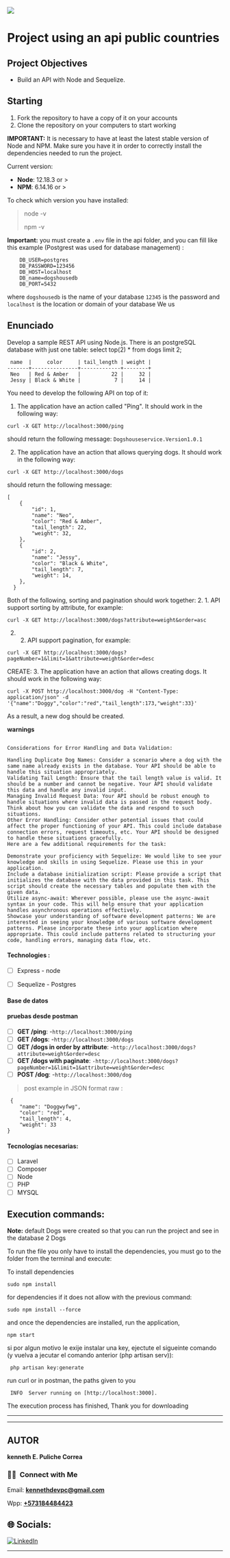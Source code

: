 <p align='left'>
    <img src='https://raw.githubusercontent.com/kenpulicorre/countries_proyect/main/client/src/images/bandera.gif' </img>
</p>

# Project using an api public countries



## Project Objectives

- Build an API with Node and Sequelize.



## Starting

1.  Fork the repository to have a copy of it on your accounts
2.  Clone the repository on your computers to start working

**IMPORTANT:** It is necessary to have at least the latest stable version of Node and NPM. Make sure you have it in order to correctly install the dependencies needed to run the project.

Current version:

- **Node**: 12.18.3 or >
- **NPM**: 6.14.16 or >

To check which version you have installed:

> node -v
>
> npm -v

**Important:** you must create a ``.env`` file in the api folder,
and you can fill like this example (Postgrest was used for database management) :

        DB_USER=postgres
        DB_PASSWORD=123456
        DB_HOST=localhost
        DB_name=dogshousedb
        DB_PORT=5432

where `dogshousedb` is the name of your database `12345` is the password and `localhost` is the location or domain of your database
We us
## Enunciado

Develop a sample REST API using Node.js. There is an postgreSQL database with just one table: select top(2) * from dogs limit 2; 
```
 name  |     color     | tail_length | weight |                
-------+---------------+-------------+--------+
 Neo   | Red & Amber   |          22 |     32 | 
 Jessy | Black & White |           7 |     14 |
```
You need to develop the following API on top of it:

1. The application have an action called "Ping". It should work in the following way:

```
curl -X GET http://localhost:3000/ping
```
should return the following message: `Dogshouseservice.Version1.0.1`


2. The application have an action that allows querying dogs. It should work in the following way:

```
curl -X GET http://localhost:3000/dogs

``` 
should return the following message: 

```
[
    {
        "id": 1,
        "name": "Neo",
        "color": "Red & Amber",
        "tail_length": 22,
        "weight": 32,
    },
    {
        "id": 2,
        "name": "Jessy",
        "color": "Black & White",
        "tail_length": 7,
        "weight": 14,
    },
  }  
```
Both of the following, sorting and pagination should work together:
2. 1.  API support sorting by attribute, for example: 
```
curl -X GET http://localhost:3000/dogs?attribute=weight&order=asc

```
2. 2.  API support pagination, for example:
```
curl -X GET http://localhost:3000/dogs?pageNumber=1&limit=1&attribute=weight&order=desc
```

CREATE:
3. The application have an action that allows creating dogs. It should work in the following way:

```
curl -X POST http://localhost:3000/dog -H "Content-Type: application/json" -d '{"name":"Doggy","color":"red","tail_length":173,"weight":33}'
```

As a result, a new dog should be created.

**warnings**
```

Considerations for Error Handling and Data Validation:

Handling Duplicate Dog Names: Consider a scenario where a dog with the same name already exists in the database. Your API should be able to handle this situation appropriately.
Validating Tail Length: Ensure that the tail length value is valid. It should be a number and cannot be negative. Your API should validate this data and handle any invalid input.
Managing Invalid Request Data: Your API should be robust enough to handle situations where invalid data is passed in the request body. Think about how you can validate the data and respond to such situations.
Other Error Handling: Consider other potential issues that could affect the proper functioning of your API. This could include database connection errors, request timeouts, etc. Your API should be designed to handle these situations gracefully.
Here are a few additional requirements for the task:

Demonstrate your proficiency with Sequelize: We would like to see your knowledge and skills in using Sequelize. Please use this in your application.
Include a database initialization script: Please provide a script that initializes the database with the data provided in this task. This script should create the necessary tables and populate them with the given data.
Utilize async-await: Wherever possible, please use the async-await syntax in your code. This will help ensure that your application handles asynchronous operations effectively.
Showcase your understanding of software development patterns: We are interested in seeing your knowledge of various software development patterns. Please incorporate these into your application where appropriate. This could include patterns related to structuring your code, handling errors, managing data flow, etc.
```


#### Technologies :
- [ ] Express - node
- [ ] Sequelize - Postgres


#### Base de datos

#### pruebas desde postman

- [ ] **GET /ping**: -`http://localhost:3000/ping`
- [ ] **GET /dogs**: -`http://localhost:3000/dogs`
- [ ] **GET /dogs in order by attribute**: -`http://localhost:3000/dogs?attribute=weight&order=desc`
- [ ] **GET /dogs with paginate**: `-http://localhost:3000/dogs?pageNumber=1&limit=1&attribute=weight&order=desc`
- [ ] **POST /dog**: -`http://localhost:3000/dog`

> post example in JSON format raw :

     {
        "name": "Doggwyfwg",
        "color": "red",
        "tail_length": 4,
        "weight": 33
    }

#### Tecnologías necesarias:

-   [ ] Laravel
-   [ ] Composer
-   [ ] Node
-   [ ] PHP
-   [ ] MYSQL

## Execution commands: 
**Note:**
default Dogs were created so that you can run the project and see in the database 2 Dogs



To run the file you only have to install the dependencies, you must go to the folder from the terminal and execute:

To install dependencies

```
sudo npm install
```
for dependencies if it does not allow with the previous command:

```
sudo npm install --force
```
and once the dependencies are installed, run the application,
```
npm start
```

si por algun motivo le exije instalar una key, ejectute el sigueinte comando (y vuelva a jecutar el comando anterior (php artisan serv)):

```
 php artisan key:generate
```
run curl or in postman, the paths given to you
```
 INFO  Server running on [http://localhost:3000].
```
The execution process has finished, Thank you for downloading
<hr/>

---

## **AUTOR**

**kenneth E. Puliche Correa**

### <h3> 🤝🏻 &nbsp;Connect with Me </h3>

Email: **kennethdevpc@gmail.com**

Wpp: **<a href="https://wa.link/2rl3qe"> +573184484423 </a>**

## 🌐 Socials:

[![LinkedIn](https://img.shields.io/badge/LinkedIn-%230077B5.svg?logo=linkedin&logoColor=white)](https://www.linkedin.com/in/kenneth-puliche-9a5b02272/)
</br>

---

```

```

